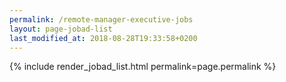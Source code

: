 ```yaml
---
permalink: /remote-manager-executive-jobs
layout: page-jobad-list
last_modified_at: 2018-08-28T19:33:58+0200
---
```

{% include render_jobad_list.html permalink=page.permalink %}
